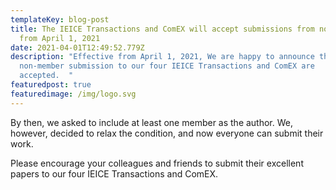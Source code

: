 ```yaml
---
templateKey: blog-post
title: The IEICE Transactions and ComEX will accept submissions from non-members
  from April 1, 2021
date: 2021-04-01T12:49:52.779Z
description: "Effective from April 1, 2021, We are happy to announce that
  non-member submission to our four IEICE Transactions and ComEX are
  accepted.  "
featuredpost: true
featuredimage: /img/logo.svg
---
```

By then, we asked to include at least one member as the author.  We, however, decided to relax the condition, and now everyone can submit their work.

Please encourage your colleagues and friends to submit their excellent papers to our four IEICE Transactions and ComEX.